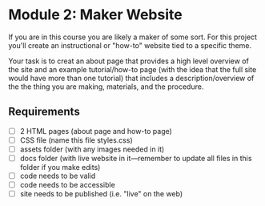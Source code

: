 # Module 2: Maker Website
If you are in this course you are likely a maker of some sort. For this project you'll create an instructional or "how-to" website tied to a specific theme.

Your task is to creat an about page that provides a high level overview of the site and an example tutorial/how-to page (with the idea that the full site would have more than one tutorial) that includes a description/overview of the the thing you are making, materials, and the procedure.

## Requirements
- [ ] 2 HTML pages (about page and how-to page)
- [ ] CSS file (name this file styles.css)
- [ ] assets folder (with any images needed in it)
- [ ] docs folder (with live website in it—remember to update all files in this folder if you make edits)
- [ ] code needs to be valid
- [ ] code needs to be accessible
- [ ] site needs to be published (i.e. "live" on the web)
